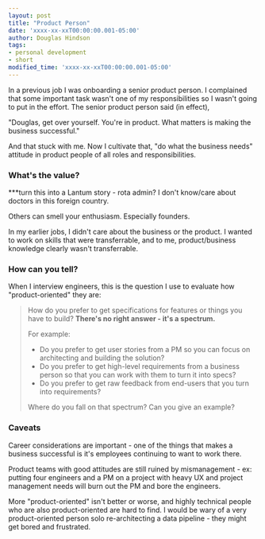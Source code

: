 ```yaml
---
layout: post
title: "Product Person"
date: 'xxxx-xx-xxT00:00:00.001-05:00'
author: Douglas Hindson
tags: 
- personal development
- short
modified_time: 'xxxx-xx-xxT00:00:00.001-05:00'
---
```


In a previous job I was onboarding a senior product person. I complained that some important task wasn't one of my responsibilities so I wasn't going to put in the effort. The senior product person said (in effect),

"Douglas, get over yourself. You're in product. What matters is making the business successful."

And that stuck with me. Now I cultivate that, "do what the business needs" attitude in product people of all roles and responsibilities.

### What's the value?

***turn this into a Lantum story - rota admin? I don't know/care about doctors in this foreign country.

Others can smell your enthusiasm. Especially founders.

In my earlier jobs, I didn't care about the business or the product. I wanted to work on skills that were transferrable, and to me, product/business knowledge clearly wasn't transferrable.


### How can you tell?

When I interview engineers, this is the question I use to evaluate how "product-oriented" they are:

> How do you prefer to get specifications for features or things you have to build? **There's no right answer - it's a spectrum.**
> 
> For example:
> * Do you prefer to get user stories from a PM so you can focus on architecting and building the solution?
> * Do you prefer to get high-level requirements from a business person so that you can work with them to turn it into specs?
> * Do you prefer to get raw feedback from end-users that you turn into requirements?
>
> Where do you fall on that spectrum? Can you give an example?

### Caveats

Career considerations are important - one of the things that makes a business successful is it's employees continuing to want to work there.

Product teams with good attitudes are still ruined by mismanagement - ex: putting four engineers and a PM on a project with heavy UX and project management needs will burn out the PM and bore the engineers.

More "product-oriented" isn't better or worse, and highly technical people who are also product-oriented are hard to find. I would be wary of a very product-oriented person solo re-architecting a data pipeline - they might get bored and frustrated.